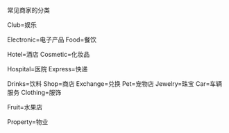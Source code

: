 常见商家的分类



Club=娱乐

Electronic=电子产品
Food=餐饮

Hotel=酒店
Cosmetic=化妆品

Hospital=医院
Express=快递

Drinks=饮料
Shop=商店
Exchange=兑换
Pet=宠物店
Jewelry=珠宝
Car=车辆服务
Clothing=服饰

Fruit=水果店

Property=物业


